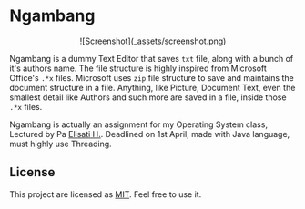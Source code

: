 # Ngambang

<center>![Screenshot](_assets/screenshot.png)</center>

Ngambang is a dummy Text Editor that saves `txt` file, along with a bunch of it's authors name. The file structure is highly inspired from Microsoft Office's `.*x` files. Microsoft uses `zip` file structure to save and maintains the document structure in a file. Anything, like Picture, Document Text, even the smallest detail like Authors and such more are saved in a file, inside those `.*x` files.

Ngambang is actually an assignment for my Operating System class, Lectured by Pa [Elisati H.](http://informatika.unpar.ac.id/dosen/elisatih/). Deadlined on 1st April, made with Java language, must highly use Threading.

## License

This project are licensed as [MIT](LICENSE). Feel free to use it.